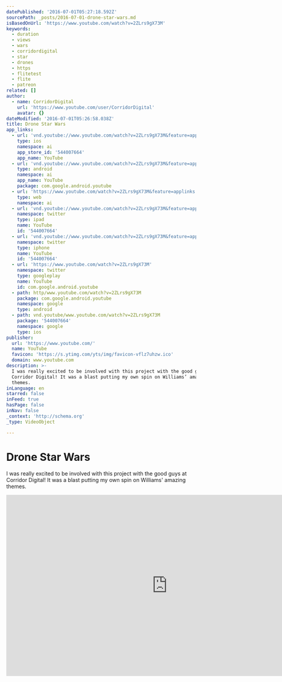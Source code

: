 ```yaml
---
datePublished: '2016-07-01T05:27:18.592Z'
sourcePath: _posts/2016-07-01-drone-star-wars.md
isBasedOnUrl: 'https://www.youtube.com/watch?v=2ZLrs9gX73M'
keywords:
  - duration
  - views
  - wars
  - corridordigital
  - star
  - drones
  - https
  - flitetest
  - flite
  - patreon
related: []
author:
  - name: CorridorDigital
    url: 'https://www.youtube.com/user/CorridorDigital'
    avatar: {}
dateModified: '2016-07-01T05:26:58.038Z'
title: Drone Star Wars
app_links:
  - url: 'vnd.youtube://www.youtube.com/watch?v=2ZLrs9gX73M&feature=applinks'
    type: ios
    namespace: ai
    app_store_id: '544007664'
    app_name: YouTube
  - url: 'vnd.youtube://www.youtube.com/watch?v=2ZLrs9gX73M&feature=applinks'
    type: android
    namespace: ai
    app_name: YouTube
    package: com.google.android.youtube
  - url: 'https://www.youtube.com/watch?v=2ZLrs9gX73M&feature=applinks'
    type: web
    namespace: ai
  - url: 'vnd.youtube://www.youtube.com/watch?v=2ZLrs9gX73M&feature=applinks'
    namespace: twitter
    type: ipad
    name: YouTube
    id: '544007664'
  - url: 'vnd.youtube://www.youtube.com/watch?v=2ZLrs9gX73M&feature=applinks'
    namespace: twitter
    type: iphone
    name: YouTube
    id: '544007664'
  - url: 'https://www.youtube.com/watch?v=2ZLrs9gX73M'
    namespace: twitter
    type: googleplay
    name: YouTube
    id: com.google.android.youtube
  - path: http/www.youtube.com/watch?v=2ZLrs9gX73M
    package: com.google.android.youtube
    namespace: google
    type: android
  - path: vnd.youtube/www.youtube.com/watch?v=2ZLrs9gX73M
    package: '544007664'
    namespace: google
    type: ios
publisher:
  url: 'https://www.youtube.com/'
  name: YouTube
  favicon: 'https://s.ytimg.com/yts/img/favicon-vflz7uhzw.ico'
  domain: www.youtube.com
description: >-
  I was really excited to be involved with this project with the good guys at
  Corridor Digital! It was a blast putting my own spin on Williams’ amazing
  themes.
inLanguage: en
starred: false
inFeed: true
hasPage: false
inNav: false
_context: 'http://schema.org'
_type: VideoObject

---
```

# Drone Star Wars

I was really excited to be involved with this project with the good guys at Corridor Digital! It was a blast putting my own spin on Williams' amazing themes.

<iframe src="https://cdn.embedly.com/widgets/media.html?src=https%3A%2F%2Fwww.youtube.com%2Fembed%2F2ZLrs9gX73M%3Ffeature%3Doembed&amp;url=http%3A%2F%2Fwww.youtube.com%2Fwatch%3Fv%3D2ZLrs9gX73M&amp;image=https%3A%2F%2Fi.ytimg.com%2Fvi%2F2ZLrs9gX73M%2Fhqdefault.jpg&amp;key=b7d04c9b404c499eba89ee7072e1c4f7&amp;type=text%2Fhtml&amp;schema=youtube" width="854" height="480" scrolling="no" frameborder="0" allowfullscreen="" style=""></iframe>